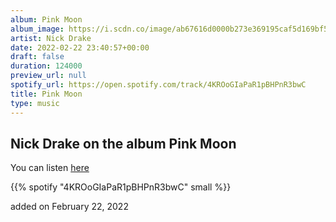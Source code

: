 ```yaml
---
album: Pink Moon
album_image: https://i.scdn.co/image/ab67616d0000b273e369195caf5d169bf5e9eafc
artist: Nick Drake
date: 2022-02-22 23:40:57+00:00
draft: false
duration: 124000
preview_url: null
spotify_url: https://open.spotify.com/track/4KROoGIaPaR1pBHPnR3bwC
title: Pink Moon
type: music
---
```



## Nick Drake on the album Pink Moon

You can listen [here](https://open.spotify.com/track/4KROoGIaPaR1pBHPnR3bwC)

{{% spotify "4KROoGIaPaR1pBHPnR3bwC" small %}}

added on February 22, 2022